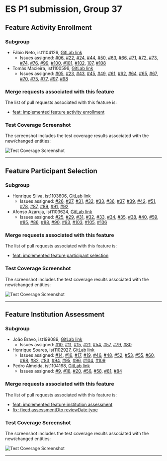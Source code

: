 # ES P1 submission, Group 37

## Feature Activity Enrollment

### Subgroup
 - Fábio Neto, ist1104126, [GitLab link](https://gitlab.rnl.tecnico.ulisboa.pt/ist1104126)
   + Issues assigned: [#06](https://gitlab.rnl.tecnico.ulisboa.pt/es/es24-37/-/issues/06), [#22](https://gitlab.rnl.tecnico.ulisboa.pt/es/es24-37/-/issues/22), [#24](https://gitlab.rnl.tecnico.ulisboa.pt/es/es24-37/-/issues/24), [#44](https://gitlab.rnl.tecnico.ulisboa.pt/es/es24-37/-/issues/44), [#50](https://gitlab.rnl.tecnico.ulisboa.pt/es/es24-37/-/issues/50), [#63](https://gitlab.rnl.tecnico.ulisboa.pt/es/es24-37/-/issues/63), [#66](https://gitlab.rnl.tecnico.ulisboa.pt/es/es24-37/-/issues/66), [#71](https://gitlab.rnl.tecnico.ulisboa.pt/es/es24-37/-/issues/71), [#72](https://gitlab.rnl.tecnico.ulisboa.pt/es/es24-37/-/issues/72), [#73](https://gitlab.rnl.tecnico.ulisboa.pt/es/es24-37/-/issues/73), [#74](https://gitlab.rnl.tecnico.ulisboa.pt/es/es24-37/-/issues/74), [#76](https://gitlab.rnl.tecnico.ulisboa.pt/es/es24-37/-/issues/76), [#99](https://gitlab.rnl.tecnico.ulisboa.pt/es/es24-37/-/issues/99), [#100](https://gitlab.rnl.tecnico.ulisboa.pt/es/es24-37/-/issues/100), [#101](https://gitlab.rnl.tecnico.ulisboa.pt/es/es24-37/-/issues/101), [#102](https://gitlab.rnl.tecnico.ulisboa.pt/es/es24-37/-/issues/102), [107](https://gitlab.rnl.tecnico.ulisboa.pt/es/es24-37/-/issues/107), [#108](https://gitlab.rnl.tecnico.ulisboa.pt/es/es24-37/-/issues/108)
 - Tomás Macieira, ist1100596, [GitLab link](https://gitlab.rnl.tecnico.ulisboa.pt/ist1100596)
   + Issues assigned: [#05](https://gitlab.rnl.tecnico.ulisboa.pt/es/es24-37/-/issues/05), [#23](https://gitlab.rnl.tecnico.ulisboa.pt/es/es24-37/-/issues/23), [#43](https://gitlab.rnl.tecnico.ulisboa.pt/es/es24-37/-/issues/43), [#45](https://gitlab.rnl.tecnico.ulisboa.pt/es/es24-37/-/issues/45), [#49](https://gitlab.rnl.tecnico.ulisboa.pt/es/es24-37/-/issues/49), [#61](https://gitlab.rnl.tecnico.ulisboa.pt/es/es24-37/-/issues/61), [#62](https://gitlab.rnl.tecnico.ulisboa.pt/es/es24-37/-/issues/62), [#64](https://gitlab.rnl.tecnico.ulisboa.pt/es/es24-37/-/issues/64), [#65](https://gitlab.rnl.tecnico.ulisboa.pt/es/es24-37/-/issues/65), [#67](https://gitlab.rnl.tecnico.ulisboa.pt/es/es24-37/-/issues/67), [#70](https://gitlab.rnl.tecnico.ulisboa.pt/es/es24-37/-/issues/70), [#75](https://gitlab.rnl.tecnico.ulisboa.pt/es/es24-37/-/issues/75), [#77](https://gitlab.rnl.tecnico.ulisboa.pt/es/es24-37/-/issues/77), [#97](https://gitlab.rnl.tecnico.ulisboa.pt/es/es24-37/-/issues/97), [#98](https://gitlab.rnl.tecnico.ulisboa.pt/es/es24-37/-/issues/98)

### Merge requests associated with this feature

The list of pull requests associated with this feature is:

 - [feat: implemented feature activity enrollment ](https://gitlab.rnl.tecnico.ulisboa.pt/es/es24-37/-/merge_requests/3)


### Test Coverage Screenshot

The screenshot includes the test coverage results associated with the new/changed entities:

![Test Coverage Screenshot](https://gitlab.rnl.tecnico.ulisboa.pt/es/es24-37/-/tree/sprint-1/coverage/test_coverage_f1?ref_type=heads)

---

## Feature Participant Selection

### Subgroup
 - Henrique Silva, ist1103606, [GitLab link](https://gitlab.rnl.tecnico.ulisboa.pt/ist1103606)
   + Issues assigned: [#26](https://gitlab.rnl.tecnico.ulisboa.pt/es/es24-37/-/issues/26), [#27](https://gitlab.rnl.tecnico.ulisboa.pt/es/es24-37/-/issues/27), [#31](https://gitlab.rnl.tecnico.ulisboa.pt/es/es24-37/-/issues/31), [#32](https://gitlab.rnl.tecnico.ulisboa.pt/es/es24-37/-/issues/32), [#33](https://gitlab.rnl.tecnico.ulisboa.pt/es/es24-37/-/issues/33), [#36](https://gitlab.rnl.tecnico.ulisboa.pt/es/es24-37/-/issues/36), [#37](https://gitlab.rnl.tecnico.ulisboa.pt/es/es24-37/-/issues/37), [#39](https://gitlab.rnl.tecnico.ulisboa.pt/es/es24-37/-/issues/39), [#42](https://gitlab.rnl.tecnico.ulisboa.pt/es/es24-37/-/issues/42), [#51](https://gitlab.rnl.tecnico.ulisboa.pt/es/es24-37/-/issues/51), [#78](https://gitlab.rnl.tecnico.ulisboa.pt/es/es24-37/-/issues/78), [#87](https://gitlab.rnl.tecnico.ulisboa.pt/es/es24-37/-/issues/87), [#89](https://gitlab.rnl.tecnico.ulisboa.pt/es/es24-37/-/issues/89), [#91](https://gitlab.rnl.tecnico.ulisboa.pt/es/es24-37/-/issues/91), [#92](https://gitlab.rnl.tecnico.ulisboa.pt/es/es24-37/-/issues/92)
 - Afonso Azaruja, ist1103624, [GitLab link](https://gitlab.rnl.tecnico.ulisboa.pt/ist1103624)
   + Issues assigned: [#25](https://gitlab.rnl.tecnico.ulisboa.pt/es/es24-37/-/issues/25), [#29](https://gitlab.rnl.tecnico.ulisboa.pt/es/es24-37/-/issues/29), [#31](https://gitlab.rnl.tecnico.ulisboa.pt/es/es24-37/-/issues/31), [#32](https://gitlab.rnl.tecnico.ulisboa.pt/es/es24-37/-/issues/32), [#33](https://gitlab.rnl.tecnico.ulisboa.pt/es/es24-37/-/issues/33), [#34](https://gitlab.rnl.tecnico.ulisboa.pt/es/es24-37/-/issues/34), [#35](https://gitlab.rnl.tecnico.ulisboa.pt/es/es24-37/-/issues/35), [#38](https://gitlab.rnl.tecnico.ulisboa.pt/es/es24-37/-/issues/38), [#40](https://gitlab.rnl.tecnico.ulisboa.pt/es/es24-37/-/issues/40), [#59](https://gitlab.rnl.tecnico.ulisboa.pt/es/es24-37/-/issues/59), [#85](https://gitlab.rnl.tecnico.ulisboa.pt/es/es24-37/-/issues/85), [#86](https://gitlab.rnl.tecnico.ulisboa.pt/es/es24-37/-/issues/86), [#88](https://gitlab.rnl.tecnico.ulisboa.pt/es/es24-37/-/issues/88), [#90](https://gitlab.rnl.tecnico.ulisboa.pt/es/es24-37/-/issues/90), [#93](https://gitlab.rnl.tecnico.ulisboa.pt/es/es24-37/-/issues/93), [#103](https://gitlab.rnl.tecnico.ulisboa.pt/es/es24-37/-/issues/103), [#105](https://gitlab.rnl.tecnico.ulisboa.pt/es/es24-37/-/issues/105), [#106](https://gitlab.rnl.tecnico.ulisboa.pt/es/es24-37/-/issues/106)
 
### Merge requests associated with this feature

The list of pull requests associated with this feature is:

 - [feat: implemented feature participant selection ](https://gitlab.rnl.tecnico.ulisboa.pt/es/es24-37/-/merge_requests/2)


### Test Coverage Screenshot

The screenshot includes the test coverage results associated with the new/changed entities:

![Test Coverage Screenshot](https://gitlab.rnl.tecnico.ulisboa.pt/es/es24-37/-/tree/sprint-1/coverage/test_coverage_f2?ref_type=heads)

---

## Feature Institution Assessment

### Subgroup
 - João Bravo, ist199089, [GitLab link](https://gitlab.rnl.tecnico.ulisboa.pt/ist199089)
   + Issues assigned: [#10](https://gitlab.rnl.tecnico.ulisboa.pt/es/es24-37/-/issues/10), [#11](https://gitlab.rnl.tecnico.ulisboa.pt/es/es24-37/-/issues/11), [#15](https://gitlab.rnl.tecnico.ulisboa.pt/es/es24-37/-/issues/15), [#21](https://gitlab.rnl.tecnico.ulisboa.pt/es/es24-37/-/issues/21), [#54](https://gitlab.rnl.tecnico.ulisboa.pt/es/es24-37/-/issues/54), [#57](https://gitlab.rnl.tecnico.ulisboa.pt/es/es24-37/-/issues/57), [#79](https://gitlab.rnl.tecnico.ulisboa.pt/es/es24-37/-/issues/79), [#80](https://gitlab.rnl.tecnico.ulisboa.pt/es/es24-37/-/issues/80)
 - Henrique Soares, ist1102927, [GitLab link](https://gitlab.rnl.tecnico.ulisboa.pt/ist1102927)
   + Issues assigned: [#14](https://gitlab.rnl.tecnico.ulisboa.pt/es/es24-37/-/issues/14), [#16](https://gitlab.rnl.tecnico.ulisboa.pt/es/es24-37/-/issues/16), [#17](https://gitlab.rnl.tecnico.ulisboa.pt/es/es24-37/-/issues/17), [#19](https://gitlab.rnl.tecnico.ulisboa.pt/es/es24-37/-/issues/19), [#46](https://gitlab.rnl.tecnico.ulisboa.pt/es/es24-37/-/issues/46), [#48](https://gitlab.rnl.tecnico.ulisboa.pt/es/es24-37/-/issues/48), [#52](https://gitlab.rnl.tecnico.ulisboa.pt/es/es24-37/-/issues/52), [#53](https://gitlab.rnl.tecnico.ulisboa.pt/es/es24-37/-/issues/53), [#55](https://gitlab.rnl.tecnico.ulisboa.pt/es/es24-37/-/issues/55), [#60](https://gitlab.rnl.tecnico.ulisboa.pt/es/es24-37/-/issues/60), [#68](https://gitlab.rnl.tecnico.ulisboa.pt/es/es24-37/-/issues/68), [#82](https://gitlab.rnl.tecnico.ulisboa.pt/es/es24-37/-/issues/82), [#83](https://gitlab.rnl.tecnico.ulisboa.pt/es/es24-37/-/issues/83), [#94](https://gitlab.rnl.tecnico.ulisboa.pt/es/es24-37/-/issues/94), [#95](https://gitlab.rnl.tecnico.ulisboa.pt/es/es24-37/-/issues/95), [#96](https://gitlab.rnl.tecnico.ulisboa.pt/es/es24-37/-/issues/96), [#104](https://gitlab.rnl.tecnico.ulisboa.pt/es/es24-37/-/issues/104), [#109](https://gitlab.rnl.tecnico.ulisboa.pt/es/es24-37/-/issues/109)
 - Pedro Almeida, ist1104168, [GitLab link](https://gitlab.rnl.tecnico.ulisboa.pt/ist1104168)
   + Issues assigned: [#9](https://gitlab.rnl.tecnico.ulisboa.pt/es/es24-37/-/issues/9), [#18](https://gitlab.rnl.tecnico.ulisboa.pt/es/es24-37/-/issues/18), [#20](https://gitlab.rnl.tecnico.ulisboa.pt/es/es24-37/-/issues/20), [#56](https://gitlab.rnl.tecnico.ulisboa.pt/es/es24-37/-/issues/56), [#58](https://gitlab.rnl.tecnico.ulisboa.pt/es/es24-37/-/issues/58), [#81](https://gitlab.rnl.tecnico.ulisboa.pt/es/es24-37/-/issues/81), [#84](https://gitlab.rnl.tecnico.ulisboa.pt/es/es24-37/-/issues/84)
 
### Merge requests associated with this feature

The list of pull requests associated with this feature is:

 - [feat: implemented feature institution assessment](https://gitlab.rnl.tecnico.ulisboa.pt/es/es24-37/-/merge_requests/1)
 - [fix: fixed assessmentDto reviewDate type](https://gitlab.rnl.tecnico.ulisboa.pt/es/es24-37/-/merge_requests/4)


### Test Coverage Screenshot

The screenshot includes the test coverage results associated with the new/changed entities:

![Test Coverage Screenshot](https://gitlab.rnl.tecnico.ulisboa.pt/es/es24-37/-/tree/sprint-1/coverage/test_coverage_f1?ref_type=heads)

---